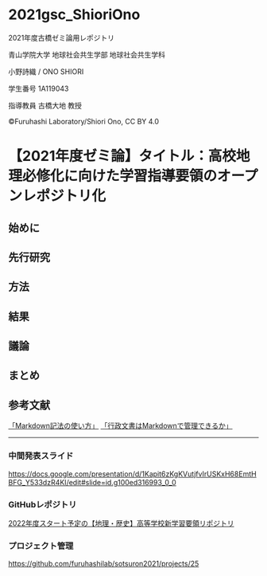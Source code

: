 # 2021gsc_ShioriOno
2021年度古橋ゼミ論用レポジトリ

青山学院大学 地球社会共生学部 地球社会共生学科

小野詩織 / ONO SHIORI

学生番号 1A119043

指導教員 古橋大地 教授

©︎Furuhashi Laboratory/Shiori Ono, CC BY 4.0

# 【2021年度ゼミ論】タイトル：高校地理必修化に向けた学習指導要領のオープンレポジトリ化
## 始めに

## 先行研究

## 方法
 
## 結果

## 議論

## まとめ

## 参考文献
[「Markdown記法の使い方」](https://www.asobou.co.jp/blog/bussiness/markdown)
[「行政文書はMarkdownで管理できるか」](https://note.com/hal_sk/n/n916a422caafd?fbclid=IwAR1pbgQ2cJCWdH4n0wKsWJDxr5KMBzo-nZIUq-JKoyGP6e1LRR5j5gQwm3k)
********

### 中間発表スライド

https://docs.google.com/presentation/d/1Kapit6zKgKVutjfvIrUSKxH68EmtHBFG_Y533dzR4KI/edit#slide=id.g100ed316993_0_0

### GitHubレポジトリ

[2022年度スタート予定の【地理・歴史】高等学校新学習要領リポジトリ](https://github.com/furuhashilab/courseofstudy4highschool2022japan)

### プロジェクト管理

https://github.com/furuhashilab/sotsuron2021/projects/25

